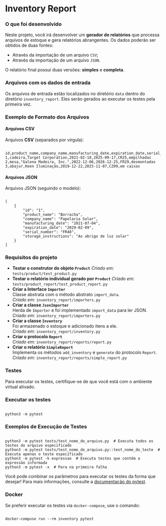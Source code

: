 # Inventory Report

<h3>O que foi desenvolvido</h3>
<p>
    Neste projeto, você irá desenvolver um <strong>gerador de relatórios</strong> que processa arquivos de estoque e gera relatórios abrangentes. Os dados poderão ser obtidos de duas fontes:
</p>
<ul>
    <li>Através da importação de um arquivo <code>CSV</code>;</li>
    <li>Através da importação de um arquivo <code>JSON</code>.</li>
</ul>
<p>
    O relatório final possui duas versões: <strong>simples</strong> e <strong>completa</strong>.
</p>

<h3>Arquivos com os dados de entrada</h3>
<p>
    Os arquivos de entrada estão localizados no diretório <code>data</code> dentro do diretório <code>inventory_report</code>. Eles serão gerados ao executar os testes pela primeira vez.
</p>

<h3>Exemplo de Formato dos Arquivos</h3>

<h4>Arquivos CSV</h4>
<p>
    Arquivos <strong>CSV</strong> (separados por vírgula):
</p>
<pre><code>
id,product_name,company_name,manufacturing_date,expiration_date,serial_number,storage_instructions
1,cadeira,Target Corporation,2021-02-18,2025-09-17,CR25,empilhadas
2,mesa,"Galena Madeira, Inc.",2022-12-06,2026-12-25,FR29,desmontadas
3,abajur,Keen Iluminação,2019-12-22,2025-11-07,CZ09,em caixas
</code></pre>

<h4>Arquivos JSON</h4>
<p>
    Arquivos JSON (seguindo o modelo):
</p>
<pre><code>
[
    {
        "id": "1",
        "product_name": "Borracha",
        "company_name": "Papelaria Solar",
        "manufacturing_date": "2021-07-04",
        "expiration_date": "2029-02-09",
        "serial_number": "FR48",
        "storage_instructions": "Ao abrigo de luz solar"
    }
]
</code></pre>

<h3>Requisitos do projeto</h3>
<ul>
    <li>
        <strong>Testar o construtor do objeto <code>Product</code></strong>
        <em>Criado em:</em> <code>tests/product/test_product.py</code>
    </li>
    <li>
        <strong>Testar o relatório individual gerado por <code>Product</code></strong>
        <em>Criado em:</em> <code>tests/product_report/test_product_report.py</code>
    </li>
    <li>
        <strong>Criar a Interface <code>Importer</code></strong><br />
        Classe abstrata com o método abstrato <code>import_data</code>.<br />
        <em>Criado em:</em> <code>inventory_report/importers.py</code>
    </li>
    <li>
        <strong>Criar a classe <code>JsonImporter</code></strong><br />
        Herda de <code>Importer</code> e foi implementado <code>import_data</code> para ler JSON.<br />
        <em>Criado em:</em> <code>inventory_report/importers.py</code>
    </li>
    <li>
        <strong>Criar a classe <code>Inventory</code></strong><br />
        Foi armazenado o estoque e adicionado itens a ele.<br />
        <em>Criado em:</em> <code>inventory_report/inventory.py</code>
    </li>
    <li>
        <strong>Criar o protocolo <code>Report</code></strong><br />
        <em>Criado em:</em> <code>inventory_report/reports/report.py</code>
    </li>
    <li>
        <strong>Criar o relatório <code>SimpleReport</code></strong><br />
        Implementa os métodos <code>add_inventory</code> e <code>generate</code> do protocolo <code>Report</code>.<br />
        <em>Criado em:</em> <code>inventory_report/reports/simple_report.py</code>
    </li>
</ul>

<h3>Testes</h3>
<p>
    Para executar os testes, certifique-se de que você está com o ambiente virtual ativado.
</p>

<h3>Executar os testes</h3>
<pre><code>
python3 -m pytest
</code></pre>

<h3>Exemplos de Execução de Testes</h3>
<pre><code>
python3 -m pytest tests/test_nome_do_arquivo.py  # Executa todos os testes do arquivo especificado
python3 -m pytest tests/test_nome_do_arquivo.py::test_nome_do_teste  # Executa apenas o teste especificado
python3 -m pytest -k expressao  # Executa testes que contêm a expressão informada
python3 -m pytest -x  # Para na primeira falha
</code></pre>

<p>
    Você pode combinar os parâmetros para executar os testes da forma que desejar! Para mais informações, consulte a <a href="https://docs.pytest.org/en/6.2.x/contents.html">documentação do pytest</a>.
</p>

<h3>Docker</h3>
<p>
    Se preferir executar os testes via <code>docker-compose</code>, use o comando:
</p>
<pre><code>
docker-compose run --rm inventory pytest
</code></pre>

